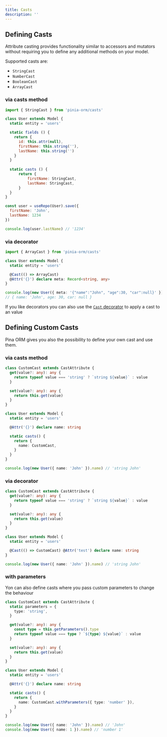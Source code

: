 ```yaml
---
title: Casts
description: ''
---
```


## Defining Casts

Attribute casting provides functionality similar to accessors and mutators without requiring you to define any additional methods on your model.

Supported casts are:
- `StringCast`
- `NumberCast`
- `BooleanCast`
- `ArrayCast`

### via casts method

```js
import { StringCast } from 'pinia-orm/casts'

class User extends Model {
  static entity = 'users'

  static fields () {
    return {
      id: this.attr(null),
      firstName: this.string(''),
      lastName: this.string('')
    }
  }
  
  static casts () {
      return {
          firstName: StringCast,
          lastName: StringCast,
      }
  }
}

const user = useRepo(User).save({
  firstName: 'John',
  lastName: 1234
})

console.log(user.lastName) // '1234'
```

### via decorator

````ts
import { ArrayCast } from 'pinia-orm/casts'

class User extends Model {
  static entity = 'users'

  @Cast(() => ArrayCast)
  @Attr('{}') declare meta: Record<string, any>
}

console.log(new User({ meta: '{"name":"John", "age":30, "car":null}' }).meta)
// { name: 'John', age: 30, car: null }
````

If you like decorators you can also use the [`Cast` decorator](/guide/model/decorators#cast) to apply a cast to an value

## Defining Custom Casts

Pina ORM gives you also the possibility to define your own cast and use them.

### via casts method

````ts
class CustomCast extends CastAttribute {
  get(value?: any): any {
    return typeof value === 'string' ? `string ${value}` : value
  }

  set(value?: any): any {
    return this.get(value)
  }
}

class User extends Model {
  static entity = 'users'

  @Attr('{}') declare name: string

  static casts() {
    return {
      name: CustomCast,
    }
  }
}

console.log(new User({ name: 'John' }).name) // 'string John'
````

### via decorator

````ts
class CustomCast extends CastAttribute {
  get(value?: any): any {
    return typeof value === 'string' ? `string ${value}` : value
  }

  set(value?: any): any {
    return this.get(value)
  }
}

class User extends Model {
  static entity = 'users'

  @Cast(() => CustomCast) @Attr('test') declare name: string
}

console.log(new User({ name: 'John' }).name) // 'string John'
````

### with parameters

Yon can also define casts where you pass custom parameters to change the behaviour 

````ts
class CustomCast extends CastAttribute {
  static parameters = {
    type: 'string',
  }

  get(value?: any): any {
    const type = this.getParameters().type
    return typeof value === type ? `${type} ${value}` : value
  }

  set(value?: any): any {
    return this.get(value)
  }
}

class User extends Model {
  static entity = 'users'

  @Attr('{}') declare name: string

  static casts() {
    return {
      name: CustomCast.withParameters({ type: 'number' }),
    }
  }
}

console.log(new User({ name: 'John' }).name) // 'John'
console.log(new User({ name: 1 }).name) // 'number 1'
````
